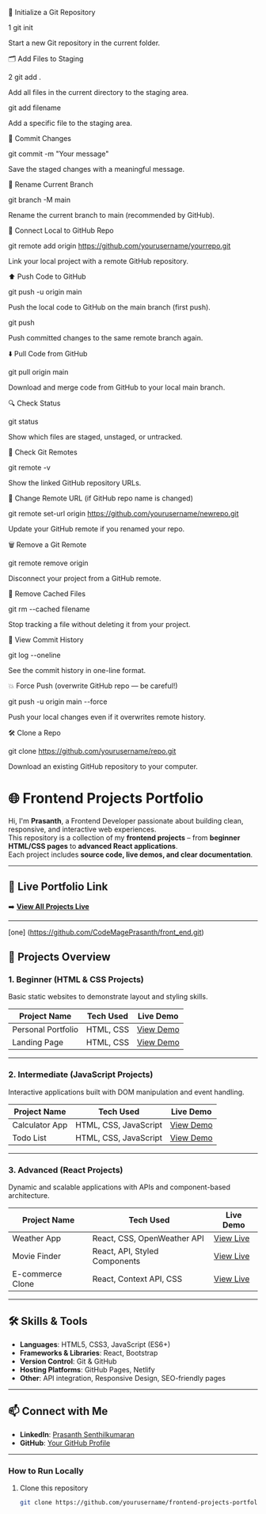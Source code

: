 🚀 Initialize a Git Repository

1 git init

Start a new Git repository in the current folder.

🗂️ Add Files to Staging

2 git add .

Add all files in the current directory to the staging area.

 git add filename

Add a specific file to the staging area.

💬 Commit Changes

git commit -m "Your message"

Save the staged changes with a meaningful message.

🌿 Rename Current Branch

git branch -M main

Rename the current branch to main (recommended by GitHub).

🔗 Connect Local to GitHub Repo

git remote add origin https://github.com/yourusername/yourrepo.git

Link your local project with a remote GitHub repository.

⬆️ Push Code to GitHub

git push -u origin main

Push the local code to GitHub on the main branch (first push).

git push

Push committed changes to the same remote branch again.

⬇️ Pull Code from GitHub

git pull origin main

Download and merge code from GitHub to your local main branch.

🔍 Check Status

git status

Show which files are staged, unstaged, or untracked.

🔁 Check Git Remotes

git remote -v

Show the linked GitHub repository URLs.

🔄 Change Remote URL (if GitHub repo name is changed)

git remote set-url origin https://github.com/yourusername/newrepo.git

Update your GitHub remote if you renamed your repo.

🗑️ Remove a Git Remote

git remote remove origin

Disconnect your project from a GitHub remote.

🧹 Remove Cached Files

git rm --cached filename

Stop tracking a file without deleting it from your project.

🧠 View Commit History

git log --oneline

See the commit history in one-line format.

💥 Force Push (overwrite GitHub repo — be careful!)

git push -u origin main --force

Push your local changes even if it overwrites remote history.

🛠️ Clone a Repo

git clone https://github.com/yourusername/repo.git

Download an existing GitHub repository to your computer.


# 🌐 Frontend Projects Portfolio  

Hi, I'm **Prasanth**, a Frontend Developer passionate about building clean, responsive, and interactive web experiences.  
This repository is a collection of my **frontend projects** – from **beginner HTML/CSS pages** to **advanced React applications**.  
Each project includes **source code, live demos, and clear documentation**.

---

## 🚀 Live Portfolio Link  
➡️ **[View All Projects Live](https://yourusername.github.io/frontend-projects-portfolio/)**  

---

[one] (https://github.com/CodeMagePrasanth/front_end.git)

## 📂 Projects Overview  

### **1. Beginner (HTML & CSS Projects)**  
Basic static websites to demonstrate layout and styling skills.  

| Project Name          | Tech Used         | Live Demo                                                                                   |
|-----------------------|------------------|--------------------------------------------------------------------------------------------|
| Personal Portfolio    | HTML, CSS        | [View Demo](https://yourusername.github.io/frontend-projects-portfolio/01-html-css-basics/personal-portfolio) |
| Landing Page          | HTML, CSS        | [View Demo](https://yourusername.github.io/frontend-projects-portfolio/01-html-css-basics/landing-page)       |

---

### **2. Intermediate (JavaScript Projects)**  
Interactive applications built with DOM manipulation and event handling.  

| Project Name          | Tech Used             | Live Demo                                                                                   |
|-----------------------|-----------------------|--------------------------------------------------------------------------------------------|
| Calculator App        | HTML, CSS, JavaScript | [View Demo](https://yourusername.github.io/frontend-projects-portfolio/02-javascript-projects/calculator)      |
| Todo List             | HTML, CSS, JavaScript | [View Demo](https://yourusername.github.io/frontend-projects-portfolio/02-javascript-projects/todo-list)        |

---

### **3. Advanced (React Projects)**  
Dynamic and scalable applications with APIs and component-based architecture.  

| Project Name          | Tech Used                        | Live Demo                                              |
|-----------------------|----------------------------------|-------------------------------------------------------|
| Weather App           | React, CSS, OpenWeather API      | [View Live](https://your-weather-app.netlify.app)     |
| Movie Finder          | React, API, Styled Components    | [View Live](https://your-movie-finder.netlify.app)    |
| E-commerce Clone      | React, Context API, CSS          | [View Live](https://your-shop-clone.netlify.app)      |

---

## 🛠 Skills & Tools  
- **Languages**: HTML5, CSS3, JavaScript (ES6+)  
- **Frameworks & Libraries**: React, Bootstrap  
- **Version Control**: Git & GitHub  
- **Hosting Platforms**: GitHub Pages, Netlify  
- **Other**: API integration, Responsive Design, SEO-friendly pages

---

## 📫 Connect with Me  
- **LinkedIn**: [Prasanth Senthilkumaran](https://www.linkedin.com/in/prasanth-senthilkumaran)  
- **GitHub**: [Your GitHub Profile](https://github.com/yourusername)  

---

### How to Run Locally  
1. Clone this repository  
   ```bash
   git clone https://github.com/yourusername/frontend-projects-portfolio.git
